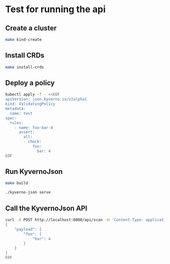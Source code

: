 # Test for running the api

## Create a cluster

```bash
make kind-create
```

## Install CRDs

```bash
make install-crds
```

## Deploy a policy

```bash
kubectl apply -f - <<EOF
apiVersion: json.kyverno.io/v1alpha1
kind: ValidatingPolicy
metadata:
  name: test
spec:
  rules:
    - name: foo-bar-4
      assert:
        all:
        - check:
            foo:
              bar: 4
EOF
```

## Run KyvernoJson

```bash
make build

./kyverno-json serve
```

## Call the KyvernoJson API

```bash
curl -X POST http://localhost:8080/api/scan -H 'Content-Type: application/json' -d @- <<EOF
{
    "payload": {
        "foo": {
            "bar": 4
        }
    }
}
EOF
```
